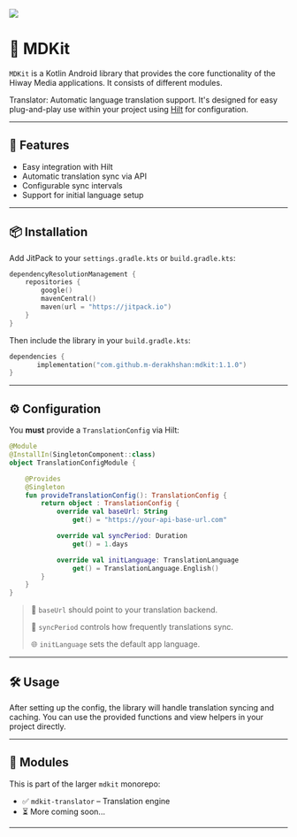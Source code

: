 [![](https://jitpack.io/v/m-derakhshan/mdkit.svg)](https://jitpack.io/#m-derakhshan/mdkit)

# 🧠 MDKit

`MDKit` is a Kotlin Android library that provides the core functionality of the Hiway Media applications. It consists of different modules.

Translator: Automatic language translation support. It's designed for easy plug-and-play use within your project using [Hilt](https://dagger.dev/hilt/) for configuration.

---

## 🚀 Features

- Easy integration with Hilt
- Automatic translation sync via API
- Configurable sync intervals
- Support for initial language setup

---

## 📦 Installation

Add JitPack to your `settings.gradle.kts` or `build.gradle.kts`:

```kotlin
dependencyResolutionManagement {
    repositories {
        google()
        mavenCentral()
        maven(url = "https://jitpack.io")
    }
}
````

Then include the library in your `build.gradle.kts`:

```kotlin
dependencies {
       implementation("com.github.m-derakhshan:mdkit:1.1.0")
}
```

---

## ⚙️ Configuration

You **must** provide a `TranslationConfig` via Hilt:

```kotlin
@Module
@InstallIn(SingletonComponent::class)
object TranslationConfigModule {

    @Provides
    @Singleton
    fun provideTranslationConfig(): TranslationConfig {
        return object : TranslationConfig {
            override val baseUrl: String
                get() = "https://your-api-base-url.com"

            override val syncPeriod: Duration
                get() = 1.days

            override val initLanguage: TranslationLanguage
                get() = TranslationLanguage.English()
        }
    }
}
```

> 🧩 `baseUrl` should point to your translation backend.
>
> 🔁 `syncPeriod` controls how frequently translations sync.
>
> 🌐 `initLanguage` sets the default app language.

---

## 🛠️ Usage

After setting up the config, the library will handle translation syncing and caching. You can use the provided functions and view helpers in your project directly.

---

## 📁 Modules

This is part of the larger `mdkit` monorepo:

* ✅ `mdkit-translator` – Translation engine
* ⏳ More coming soon...

---
